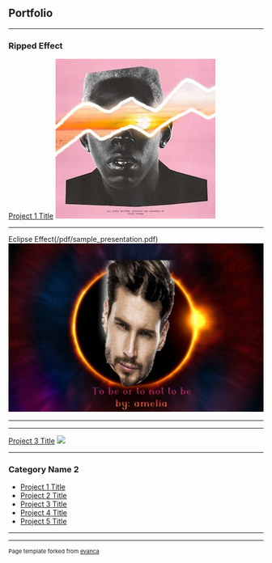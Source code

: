 ## Portfolio

---

###  Ripped Effect

[Project 1 Title](/sample_page)
<img src="images/tylerthecreator.jpg?raw=true"/>

---
Eclipse Effect(/pdf/sample_presentation.pdf)
<img src="images/eclipse-1492818_1280.jpg?raw=true"/>

---
---
[Project 3 Title](http://example.com/)
<img src="images/https://drive.google.com/file/d/1boyDO3d9R8yhjUhU95hw78pygLHCypbg/view?usp=drive_web&authuser=0?raw=true"/>

---

### Category Name 2

- [Project 1 Title](http://example.com/)
- [Project 2 Title](http://example.com/)
- [Project 3 Title](http://example.com/)
- [Project 4 Title](http://example.com/)
- [Project 5 Title](http://example.com/)

---




---
<p style="font-size:11px">Page template forked from <a href="https://github.com/evanca/quick-portfolio">evanca</a></p>
<!-- Remove above link if you don't want to attibute -->
